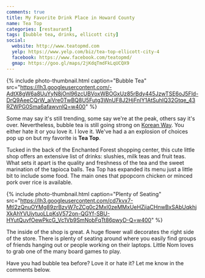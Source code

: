 ```yaml
---
comments: true
title: My Favorite Drink Place in Howard County
name: Tea Top
categories: [restaurant]
tags: [bubble tea, drinks, ellicott city]
social:
  website: http://www.teatopmd.com
  yelp: https://www.yelp.com/biz/tea-top-ellicott-city-4
  facebook: https://www.facebook.com/teatopmd/
  gmap: https://goo.gl/maps/2jKdqTmdFkLqUCQX9
---
```


{%
  include photo-thumbnail.html 
  caption="Bubble Tea"
  src="https://lh3.googleusercontent.com/-AdtX8gW6a8UuYyN8jOnl96zcUBVoxWBOGxUz85rBdy445JzwTSE6oJ5Fld-DrQ9AeeCQrW_aiVre0TwBQ8U5Futg3WnUF8J2HjFnIY1AtSuhIQ32Gtqe_43RZWPG0Sma6afawvnlQ=w400"
%}

Some may say it's still trending, some say we're at the peak, others say it's over. Nevertheless, bubble tea is still going strong on [Korean Way](https://www.marylandkoreanway.com/). You either hate it or you love it. I love it. We've had a an explosion of choices pop up on but my favorite is **Tea Top**.

<!--more-->

Tucked in the back of the Enchanted Forest shopping center, this cute little shop offers an extensive list of drinks: slushies, milk teas and fruit teas. What sets it apart is the quality and freshness of the tea and the sweet marination of the tapioca balls. Tea Top has expanded its menu just a little bit to include some food. The main ones that ppopcorn chicken or minced pork over rice is available.

{%
  include photo-thumbnail.html 
  caption="Plenty of Seating"
  src="https://lh3.googleusercontent.com/cd7kvx7-Mtl2zQnuOYMg89zrBzyW7cZCg0c2MxI0zeMMxUeHZjiaCHnwBxSAbUqkhjXkAhYVUjytuoLLpKsV572on-QGYf-SBU-HYutQuvfOewPkcG_Vc1Vb9SmNobFqTt86pwyD-Q=w400"
%}

The inside of the shop is great. A huge flower wall decorates the right side of the store. There is plenty of seating around where you easily find groups of friends hanging out or people working on their laptops. Little Nom loves to grab one of the many board games to play. 

Have you had bubble tea before? Love it or hate it? Let me know in the comments below.